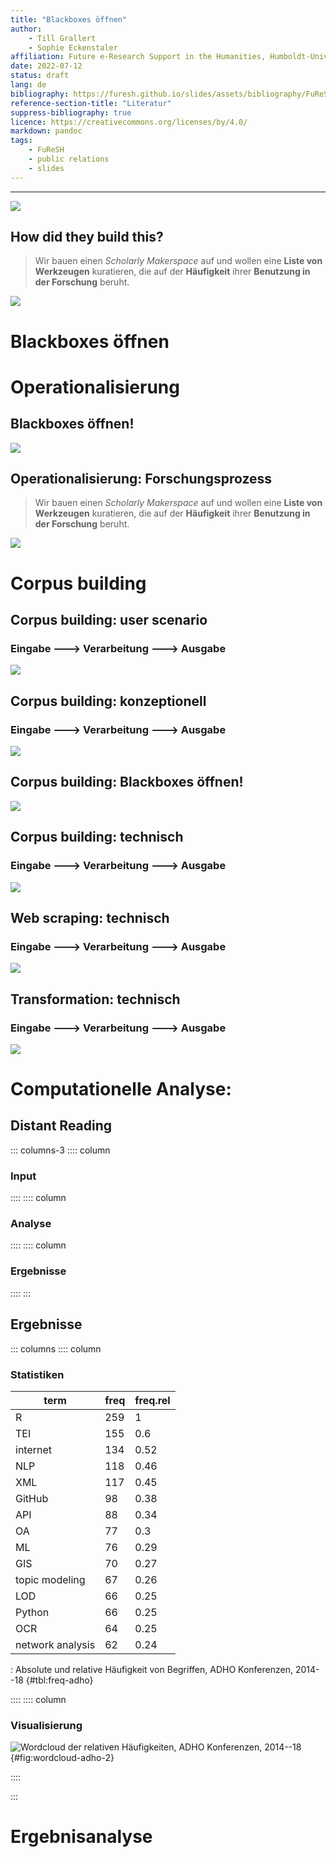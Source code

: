 ```yaml
---
title: "Blackboxes öffnen"
author:
    - Till Grallert
    - Sophie Eckenstaler
affiliation: Future e-Research Support in the Humanities, Humboldt-Universität zu Berlin
date: 2022-07-12 
status: draft
lang: de
bibliography: https://furesh.github.io/slides/assets/bibliography/FuReSH.csl.json
reference-section-title: "Literatur"
suppress-bibliography: true
licence: https://creativecommons.org/licenses/by/4.0/
markdown: pandoc
tags:
    - FuReSH
    - public relations
    - slides
---
```


------------

![](https://furesh.github.io/slides/assets/images/blackbox/blackbox_question-mark.png)

## How did they build this?

>Wir bauen einen *Scholarly Makerspace* auf und wollen eine **Liste von Werkzeugen** kuratieren, die auf der **Häufigkeit** ihrer **Benutzung in der Forschung** beruht.

![](https://furesh.github.io/slides/assets/images/operationalisierung/blackbox-operationalisierung.jpg)

# Blackboxes öffnen

# Operationalisierung
## Blackboxes öffnen!

![](https://furesh.github.io/slides/assets/images/blackbox/blackbox_makerspace-inside.png)

## Operationalisierung: Forschungsprozess

>Wir bauen einen *Scholarly Makerspace* auf und wollen eine **Liste von Werkzeugen** kuratieren, die auf der **Häufigkeit** ihrer **Benutzung in der Forschung** beruht.

![](https://furesh.github.io/slides/assets/images/operationalisierung/forschungsprozess.jpg)


# Corpus building
## Corpus building: user scenario
### Eingabe ---> Verarbeitung ---> Ausgabe

![](https://furesh.github.io/slides/assets/images/operationalisierung/corpus-building_concrete.jpg)

## Corpus building: konzeptionell
### Eingabe ---> Verarbeitung ---> Ausgabe

![](https://furesh.github.io/slides/assets/images/operationalisierung/corpus-building_conceptual.jpg)

## Corpus building: Blackboxes öffnen!

![](https://furesh.github.io/slides/assets/images/blackbox/blackbox_makerspace-inside.png)

## Corpus building: technisch
### Eingabe ---> Verarbeitung ---> Ausgabe

![](https://furesh.github.io/slides/assets/images/operationalisierung/corpus-building_technical.jpg)

## Web scraping: technisch
### Eingabe ---> Verarbeitung ---> Ausgabe

![](https://furesh.github.io/slides/assets/images/operationalisierung/web-scraping_technical.jpg)

## Transformation: technisch
### Eingabe ---> Verarbeitung ---> Ausgabe

![](https://furesh.github.io/slides/assets/images/operationalisierung/transformation_technical.jpg)


# Computationelle Analyse: 
## Distant Reading

::: columns-3
:::: column

### Input

::::
:::: column

### Analyse

::::
:::: column

### Ergebnisse

::::
:::

## Ergebnisse

::: columns
:::: column

### Statistiken

|         term        | freq | freq.rel |
| ------------------- | ---- | -------- |
| R                   |  259 |        1 |
| TEI                 |  155 |      0.6 |
| internet            |  134 |     0.52 |
| NLP                 |  118 |     0.46 |
| XML                 |  117 |     0.45 |
| GitHub              |   98 |     0.38 |
| API                 |   88 |     0.34 |
| OA                  |   77 |      0.3 |
| ML                  |   76 |     0.29 |
| GIS                 |   70 |     0.27 |
| topic modeling      |   67 |     0.26 |
| LOD                 |   66 |     0.25 |
| Python              |   66 |     0.25 |
| OCR                 |   64 |     0.25 |
| network analysis    |   62 |     0.24 |

: Absolute und relative Häufigkeit von Begriffen, ADHO Konferenzen, 2014--18 {#tbl:freq-adho}

<!--
| distant reading     |   50 |     0.19 |
| RDF                 |   50 |     0.19 |
| NER                 |   48 |     0.19 |
| text mining         |   38 |     0.15 |
| LDA                 |   37 |     0.14 |
-->

::::
:::: column

### Visualisierung

![Wordcloud der relativen Häufigkeiten, ADHO Konferenzen, 2014--18](https://furesh.github.io/slides/assets/images/wordcloud/wordcloud-text-100_tools-in-1036-DH-conference-paper-abstracts-2014-2018-w_100.svg){#fig:wordcloud-adho-2}

::::
<!-- :::: column

![Digital Humanities Quarterly](https://furesh.github.io/slides/assets/images/wordcloud/wordcloud-text-100_tools-in-429-articles-from-DHQ-w_100.svg)

:::: -->
:::

# Ergebnisanalyse